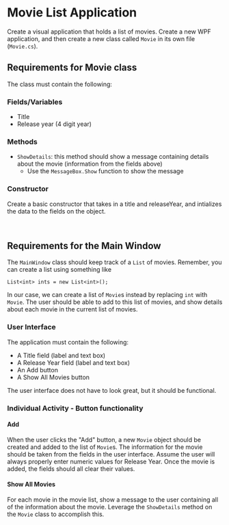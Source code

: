 # Movie List Application
Create a visual application that holds a list of movies. Create a new WPF application, and then create a new class called `Movie` in its own file (`Movie.cs`).

## Requirements for Movie class
The class must contain the following:

### Fields/Variables
- Title
- Release year (4 digit year)

### Methods
- `ShowDetails`: this method should show a message containing details about the movie (information from the fields above)
    - Use the `MessageBox.Show` function to show the message

### Constructor
Create a basic constructor that takes in a title and releaseYear, and intializes the data to the fields on the object.

<br>

## Requirements for the Main Window
The `MainWindow` class should keep track of a `List` of movies. Remember, you can create a list using something like
```
List<int> ints = new List<int>();
```

In our case, we can create a list of `Movie`s instead by replacing `int` with `Movie`. The user should be able to add to this list of movies, and show details about each movie in the current list of movies.

### User Interface
The application must contain the following:
- A Title field (label and text box)
- A Release Year field (label and text box)
- An Add button
- A Show All Movies button

The user interface does not have to look great, but it should be functional.

### Individual Activity - Button functionality
#### Add
When the user clicks the "Add" button, a new `Movie` object should be created and added to the list of `Movie`s. The information for the movie should be taken from the fields in the user interface. Assume the user will always properly enter numeric values for Release Year. Once the movie is added, the fields should all clear their values.

#### Show All Movies
For each movie in the movie list, show a message to the user containing all of the information about the movie. Leverage the `ShowDetails` method on the `Movie` class to accomplish this.